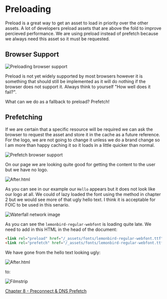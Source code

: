 # Preloading

Preload is a great way to get an asset to load in priority over the other assets. A lot of developers preload assets that are above the fold to improve percieved performance. We are using preload instead of prefetch because we always need this asset so it must be requested.

## Browser Support

![Preloading browser support](https://raw.githubusercontent.com/code-mattclaffey/performance-kit/master/07-preload/screenshots/preload-bs.png)

Preload is not yet widely supported by most browsers however it is something that should still be implemented as it will do nothing if the browser does not support it. Always think to yourself "How well does it fail?".

What can we do as a fallback to preload? Prefetch!

## Prefetching

If we are certain that a specific resource will be required we can ask the browser to request the asset and store it in the cache as a future reference. For the logo, we are not going to change it unless we do a brand change so I am more than happy caching it so it loads in a little quicker than normal.

![Prefetch browser support](https://raw.githubusercontent.com/code-mattclaffey/performance-kit/master/07-preload/screenshots/prefetch-bs.png)


On our page we are looking quite good for getting the content to the user but we have no logo.

![After.html](https://raw.githubusercontent.com/code-mattclaffey/performance-kit/master/02-fouc-vs-foic/screenshots/FOUC.png)

As you can see in our example our `Hello` appears but it does not look like our logo at all. We could of lazy loaded the font using the method in chapter 2 but we would see more of that ugly hello text. I think it is acceptable for FOIC to be used in this senario.

![Waterfall network image](https://raw.githubusercontent.com/code-mattclaffey/performance-kit/master/07-preload/screenshots/waterfall-image.png)

As you can see the `lemonbird-regular-webfont` is loading quite late. We need to add in this HTML in the head of the document:

```html
<link rel="preload" href="/_assets/fonts/lemonbird-regular-webfont.ttf">
<link rel="prefetch" href="/_assets/fonts/lemonbird-regular-webfont.ttf">
```

We have gone from the hello text looking ugly:

![After.html](https://raw.githubusercontent.com/code-mattclaffey/performance-kit/master/01-fouc-vs-foic/screenshots/FOUC.png)

to:

![Filmstrip](https://raw.githubusercontent.com/code-mattclaffey/performance-kit/master/07-preload/screenshots/film-strip-preload.png)

[Chapter 8 - Preconnect & DNS Prefetch](https://github.com/code-mattclaffey/performance-kit/tree/master/08-preconnect-dns-prefetch/readme.md)
